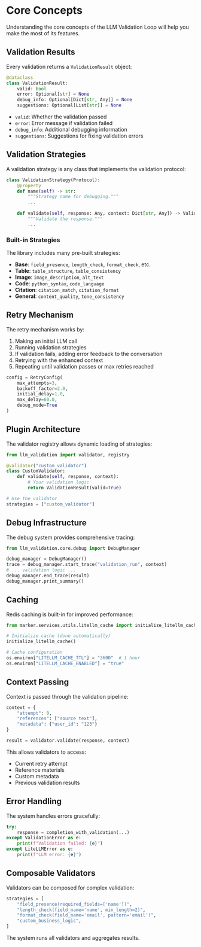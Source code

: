 # Core Concepts

Understanding the core concepts of the LLM Validation Loop will help you make the most of its features.

## Validation Results

Every validation returns a `ValidationResult` object:

```python
@dataclass
class ValidationResult:
    valid: bool
    error: Optional[str] = None
    debug_info: Optional[Dict[str, Any]] = None
    suggestions: Optional[List[str]] = None
```

- `valid`: Whether the validation passed
- `error`: Error message if validation failed
- `debug_info`: Additional debugging information
- `suggestions`: Suggestions for fixing validation errors

## Validation Strategies

A validation strategy is any class that implements the validation protocol:

```python
class ValidationStrategy(Protocol):
    @property
    def name(self) -> str:
        """Strategy name for debugging."""
        ...
    
    def validate(self, response: Any, context: Dict[str, Any]) -> ValidationResult:
        """Validate the response."""
        ...
```

### Built-in Strategies

The library includes many pre-built strategies:

- **Base**: `field_presence`, `length_check`, `format_check`, etc.
- **Table**: `table_structure`, `table_consistency`
- **Image**: `image_description`, `alt_text`
- **Code**: `python_syntax`, `code_language`
- **Citation**: `citation_match`, `citation_format`
- **General**: `content_quality`, `tone_consistency`

## Retry Mechanism

The retry mechanism works by:

1. Making an initial LLM call
2. Running validation strategies
3. If validation fails, adding error feedback to the conversation
4. Retrying with the enhanced context
5. Repeating until validation passes or max retries reached

```python
config = RetryConfig(
    max_attempts=3,
    backoff_factor=2.0,
    initial_delay=1.0,
    max_delay=60.0,
    debug_mode=True
)
```

## Plugin Architecture

The validator registry allows dynamic loading of strategies:

```python
from llm_validation import validator, registry

@validator("custom_validator")
class CustomValidator:
    def validate(self, response, context):
        # Your validation logic
        return ValidationResult(valid=True)

# Use the validator
strategies = ["custom_validator"]
```

## Debug Infrastructure

The debug system provides comprehensive tracing:

```python
from llm_validation.core.debug import DebugManager

debug_manager = DebugManager()
trace = debug_manager.start_trace("validation_run", context)
# ... validation logic ...
debug_manager.end_trace(result)
debug_manager.print_summary()
```

## Caching

Redis caching is built-in for improved performance:

```python
from marker.services.utils.litellm_cache import initialize_litellm_cache

# Initialize cache (done automatically)
initialize_litellm_cache()

# Cache configuration
os.environ["LITELLM_CACHE_TTL"] = "3600"  # 1 hour
os.environ["LITELLM_CACHE_ENABLED"] = "true"
```

## Context Passing

Context is passed through the validation pipeline:

```python
context = {
    "attempt": 0,
    "references": ["source text"],
    "metadata": {"user_id": "123"}
}

result = validator.validate(response, context)
```

This allows validators to access:
- Current retry attempt
- Reference materials
- Custom metadata
- Previous validation results

## Error Handling

The system handles errors gracefully:

```python
try:
    response = completion_with_validation(...)
except ValidationError as e:
    print(f"Validation failed: {e}")
except LiteLLMError as e:
    print(f"LLM error: {e}")
```

## Composable Validators

Validators can be composed for complex validation:

```python
strategies = [
    "field_presence(required_fields=['name'])",
    "length_check(field_name='name', min_length=2)",
    "format_check(field_name='email', pattern='email')",
    "custom_business_logic",
]
```

The system runs all validators and aggregates results.